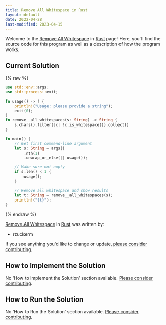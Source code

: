 ```yaml
---
title: Remove All Whitespace in Rust
layout: default
date: 2022-04-28
last-modified: 2023-04-15
---
```


Welcome to the [Remove All Whitespace](https://sampleprograms.io/projects/remove-all-whitespace) in [Rust](https://sampleprograms.io/languages/rust) page! Here, you'll find the source code for this program as well as a description of how the program works.

## Current Solution

{% raw %}

```rust
use std::env::args;
use std::process::exit;

fn usage() -> ! {
    println!("Usage: please provide a string");
    exit(0);
}
fn remove__all_whitespaces(s: String) -> String {
    s.chars().filter(|c| !c.is_whitespace()).collect()
}

fn main() {
    // Get first command-line argument
    let s: String = args()
        .nth(1)
        .unwrap_or_else(|| usage());

    // Make sure not empty
    if s.len() < 1 {
        usage();
    }

    // Remove all whitespace and show results
    let t: String = remove__all_whitespaces(s);
    println!("{t}");
}
```

{% endraw %}

[Remove All Whitespace](https://sampleprograms.io/projects/remove-all-whitespace) in [Rust](https://sampleprograms.io/languages/rust) was written by:

- rzuckerm

If you see anything you'd like to change or update, [please consider contributing](https://github.com/TheRenegadeCoder/sample-programs).

## How to Implement the Solution

No 'How to Implement the Solution' section available. [Please consider contributing](https://github.com/TheRenegadeCoder/sample-programs-website).

## How to Run the Solution

No 'How to Run the Solution' section available. [Please consider contributing](https://github.com/TheRenegadeCoder/sample-programs-website).